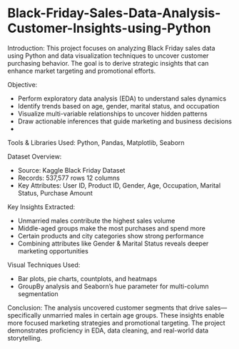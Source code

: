 # Black-Friday-Sales-Data-Analysis-Customer-Insights-using-Python

Introduction:
This project focuses on analyzing Black Friday sales data using Python and data visualization techniques to uncover customer purchasing behavior. The goal is to derive strategic insights that can enhance market targeting and promotional efforts.

Objective:
- Perform exploratory data analysis (EDA) to understand sales dynamics
- Identify trends based on age, gender, marital status, and occupation
- Visualize multi-variable relationships to uncover hidden patterns
- Draw actionable inferences that guide marketing and business decisions
- 
Tools & Libraries Used:
Python, Pandas, Matplotlib, Seaborn

Dataset Overview:
- Source: Kaggle Black Friday Dataset
- Records: 537,577 rows  12 columns
- Key Attributes: User ID, Product ID, Gender, Age, Occupation, Marital Status, Purchase Amount
  
 Key Insights Extracted:
- Unmarried males contribute the highest sales volume
- Middle-aged groups make the most purchases and spend more
- Certain products and city categories show strong performance
- Combining attributes like Gender & Marital Status reveals deeper marketing opportunities
  
Visual Techniques Used:
- Bar plots, pie charts, countplots, and heatmaps
- GroupBy analysis and Seaborn’s hue parameter for multi-column segmentation

 Conclusion:
The analysis uncovered customer segments that drive sales—specifically unmarried males in certain age groups. These insights enable more focused marketing strategies and promotional targeting. The project demonstrates proficiency in EDA, data cleaning, and real-world data storytelling.
